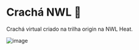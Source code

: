 # Crachá NWL 🚀
<p>Crachá virtual criado na trilha origin na NWL Heat.</p>

![image](https://user-images.githubusercontent.com/87446139/138891572-e3cd4da5-e26d-47cd-9cdc-c8439a2b1148.png)

 
